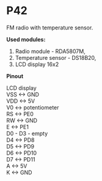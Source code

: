 # P42
FM radio with temperature sensor.

**Used modules:**
1. Radio module - RDA5807M,
2. Temperature sensor - DS18B20,
3. LCD display 16x2


**Pinout**

LCD display\
VSS <-> GND\
VDD <-> 5V\
V0  <-> potentiometer\
RS  <-> PE0\
RW  <-> GND\
E   <-> PE1\
D0 - D3 - empty\
D4  <-> PD8\
D5  <-> PD9\
D6  <-> PD10\
D7  <-> PD11\
A   <-> 5V\
K   <-> GND
